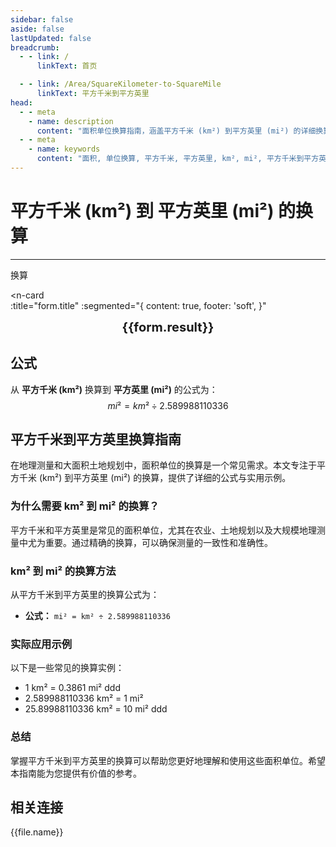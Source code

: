 ```yaml
---
sidebar: false
aside: false
lastUpdated: false
breadcrumb:
  - - link: /
      linkText: 首页

  - - link: /Area/SquareKilometer-to-SquareMile
      linkText: 平方千米到平方英里
head:
  - - meta
    - name: description
      content: "面积单位换算指南，涵盖平方千米 (km²) 到平方英里 (mi²) 的详细换算公式与说明。"
  - - meta
    - name: keywords
      content: "面积, 单位换算, 平方千米, 平方英里, km², mi², 平方千米到平方英里, 面积换算指南, 平方千米转平方英里, 平方英里换算平方千米, 平方千米和平方英里的换算, 一平方千米等于多少平方英里, 平方英里和平方千米换算, 平方千米单位, 平方英里单位换算, 平方千米符号, 平方英里符号, 平方千米换算平方英里, 平方英里和平方千米, 平方千米到平方英里, 平方英里到平方千米, 面积单位换算, 一平方英里等于多少平方千米, 平方千米和平方英里, 国际面积单位换算, 英制面积单位, 平方英里换算, 平方千米换算, 面积计算, 面积测量单位, 平方英里面积, 平方千米面积, 大面积单位, 地理面积换算, 土地面积换算, 国土面积单位"
---
```

# 平方千米 (km²) 到 平方英里 (mi²) 的换算
---
<script setup>
import { onMounted, reactive, inject, ref } from 'vue'
import { NButton, NForm, NFormItem, NInput, NInputNumber, NSelect, NCard, useMessage,NGrid ,NGi } from 'naive-ui'
import { defineClientComponent } from 'vitepress'
import { Area } from '../files';
const seoKey = [
  '平方千米转平方英里',
  '平方英里换算平方千米',
  '平方千米和平方英里的换算',
  '一平方千米等于多少平方英里',
  '平方英里和平方千米换算',
  '平方千米单位',
  '平方英里单位换算',
  '平方千米符号',
  '平方英里符号',
  '平方千米换算平方英里',
  '平方英里和平方千米',
  '平方千米到平方英里',
  '平方英里到平方千米',
  '面积单位换算',
  '一平方英里等于多少平方千米',
  '平方千米和平方英里',
  '国际面积单位换算',
  '英制面积单位',
  '平方英里换算',
  '平方千米换算',
  '面积计算',
  '面积测量单位',
  '平方英里面积',
  '平方千米面积',
  '大面积单位',
  '地理面积换算',
  '土地面积换算',
  '国土面积单位'
]
const convert = inject('convert')

const form = reactive({
  number: null,
  result: '',
  title: '平方千米 (km²) 到 平方英里 (mi²) 的换算',
})

const convertHandler = () => {
  if (form.number !== null && !isNaN(form.number)) {
    const convertedValue = parseFloat(form.number) / 2.589988110336
    form.result = `${form.number}km² = ${convertedValue.toFixed(4)}mi²`
  } else {
    form.result = '请输入有效的数值。'
  }
}
</script>

<n-form size="large" :model="form">
  <n-form-item label="平方千米 (km²)">
    <n-input-number v-model:value="form.number" placeholder="输入平方千米" style="width: 100%" />
  </n-form-item>
  <n-form-item>
    <n-button type="info" @click="convertHandler" block>换算</n-button>
  </n-form-item>
</n-form>

<n-card  
  :title="form.title"
  :segmented="{
    content: true,
    footer: 'soft',
  }"
>
  <div  style="text-align:center;font-size:20px;">
    <strong>{{form.result}}</strong>
  </div>
    <template #footer>
    <div>
      <span v-for="item of seoKey">{{item}}，</span>
    </div>
  </template>
</n-card>

## 公式

从 **平方千米 (km²)** 换算到 **平方英里 (mi²)** 的公式为：
$$ mi² = km² \div 2.589988110336 $$

## 平方千米到平方英里换算指南

在地理测量和大面积土地规划中，面积单位的换算是一个常见需求。本文专注于平方千米 (km²) 到平方英里 (mi²) 的换算，提供了详细的公式与实用示例。

### 为什么需要 km² 到 mi² 的换算？

平方千米和平方英里是常见的面积单位，尤其在农业、土地规划以及大规模地理测量中尤为重要。通过精确的换算，可以确保测量的一致性和准确性。

### km² 到 mi² 的换算方法

从平方千米到平方英里的换算公式为：

- **公式：** `mi² = km² ÷ 2.589988110336`

### 实际应用示例

以下是一些常见的换算实例：

- 1 km² = 0.3861 mi²
ddd
- 2.589988110336 km² = 1 mi²
- 25.89988110336 km² = 10 mi²
ddd

### 总结

掌握平方千米到平方英里的换算可以帮助您更好地理解和使用这些面积单位。希望本指南能为您提供有价值的参考。

## 相关连接
<n-grid x-gap="12" :cols="2">
  <n-gi v-for="(file, index) in Area" :key="index">
    <n-button
      text
      tag="a"
      :href="file.path"
      type="info"
    >
      {{file.name}}
    </n-button>
  </n-gi>
</n-grid>